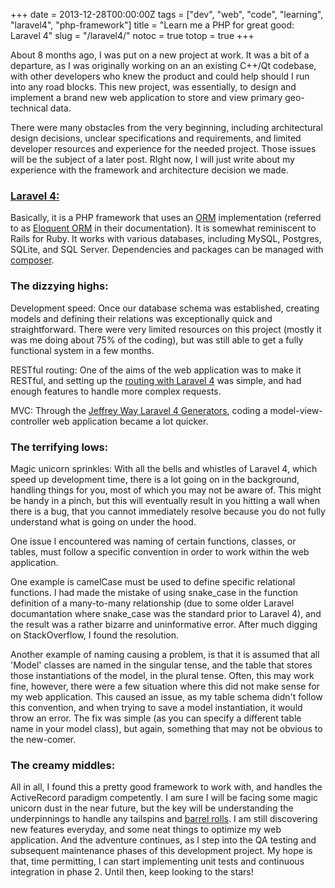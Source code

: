 +++
date = 2013-12-28T00:00:00Z
tags = ["dev", "web", "code", "learning", "laravel4", "php-framework"]
title = "Learn me a PHP for great good: Laravel 4"
slug = "/laravel4/"
notoc = true
totop = true
+++

About 8 months ago, I was put on a new project at work. It was a bit of a departure, as I was originally working on an an existing C++/Qt codebase, with other developers who knew the product and could help should I run into any road blocks. This new project, was essentially, to design and implement a brand new web application to store and view primary geo-technical data.

There were many obstacles from the very beginning, including architectural design decisions, unclear specifications and requirements, and limited developer resources and experience for the needed project. Those issues will be the subject of a later post. RIght now, I will just write about my experience with the framework and architecture decision we made.

### [Laravel 4:](http://laravel.com/)

Basically, it is a PHP framework that uses an [ORM](http://en.wikipedia.org/wiki/Object-relational_mapping) implementation (referred to as [Eloquent ORM](http://laravel.com/docs/eloquent) in their documentation). It is somewhat reminiscent to Rails for Ruby. It works with various databases, including MySQL, Postgres, SQLite, and SQL Server. Dependencies and packages can be managed with [composer](http://getcomposer.org/).

### The dizzying highs:

Development speed: Once our database schema was established, creating models and defining their relations was exceptionally quick and straightforward. There were very limited resources on this project (mostly it was me doing about 75% of the coding), but was still able to get a fully functional system in a few months.

RESTful routing: One of the aims of the web application was to make it RESTful, and setting up the [routing with Laravel 4](http://laravel.com/docs/routing) was simple, and had enough features to handle more complex requests.

MVC: Through the [Jeffrey Way Laravel 4 Generators](https://github.com/JeffreyWay/Laravel-4-Generators), coding a model-view-controller web application became a lot quicker.

### The terrifying lows:

Magic unicorn sprinkles: With all the bells and whistles of Laravel 4, which speed up development time, there is a lot going on in the background, handling things for you, most of which you may not be aware of. This might be handy in a pinch, but this will eventually result in you hitting a wall when there is a bug, that you cannot immediately resolve because you do not fully understand what is going on under the hood.

One issue I encountered was naming of certain functions, classes, or tables, must follow a specific convention in order to work within the web application.

One example is camelCase must be used to define specific relational functions. I had made the mistake of using snake_case in the function definition of a many-to-many relationship (due to some older Laravel documantation where snake_case was the standard prior to Laravel 4), and the result was a rather bizarre and uninformative error. After much digging on StackOverflow, I found the resolution.

Another example of naming causing a problem, is that it is assumed that all 'Model' classes are named in the singular tense, and the table that stores those instantiations of the model, in the plural tense. Often, this may work fine, however, there were a few situation where this did not make sense for my web application. This caused an issue, as my table schema didn't follow this convention, and when trying to save a model instantiation, it would throw an error. The fix was simple (as you can specify a different table name in your model class), but again, something that may not be obvious to the new-comer.

### The creamy middles:

All in all, I found this a pretty good framework to work with, and handles the ActiveRecord paradigm competently. I am sure I will be facing some magic unicorn dust in the near future, but the key will be understanding the underpinnings to handle any tailspins and [barrel rolls](http://tinyurl.com/lpfef3n). I am still discovering new features everyday, and some neat things to optimize my web application. And the adventure continues, as I step into the QA testing and subsequent maintenance phases of this development project. My hope is that, time permitting, I can start implementing unit tests and continuous integration in phase 2. Until then, keep looking to the stars!
